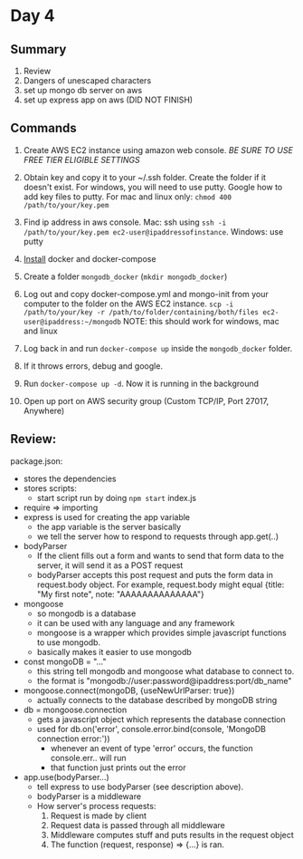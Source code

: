 # Day 4

## Summary
1. Review
2. Dangers of unescaped characters
3. set up mongo db server on aws
4. set up express app on aws (DID NOT FINISH)


## Commands
1. Create AWS EC2 instance using amazon web console. *BE SURE TO USE FREE TIER ELIGIBLE SETTINGS*
2. Obtain key and copy it to your ~/.ssh folder. Create the folder if it doesn't exist. For windows, you will need to use putty. Google how to add key files to putty.
For mac and linux only:
`chmod 400 /path/to/your/key.pem`

3. Find ip address in aws console. Mac: ssh using `ssh -i /path/to/your/key.pem ec2-user@ipaddressofinstance`. Windows: use putty
4. [Install](https://gist.github.com/npearce/6f3c7826c7499587f00957fee62f8ee9) docker and docker-compose
5. Create a folder `mongodb_docker` (`mkdir mongodb_docker`)
5. Log out and copy docker-compose.yml and mongo-init from your computer to the folder on the AWS EC2 instance.
`scp -i /path/to/your/key -r /path/to/folder/containing/both/files ec2-user@ipaddress:~/mongodb`
NOTE: this should work for windows, mac and linux
6. Log back in and run `docker-compose up` inside the `mongodb_docker` folder.
7. If it throws errors, debug and google.
8. Run `docker-compose up -d`. Now it is running in the background
9. Open up port on AWS security group (Custom TCP/IP, Port 27017, Anywhere)



## Review:
package.json:
* stores the dependencies
* stores scripts:
   * start script run by doing `npm start`
index.js
* require => importing
* express is used for creating the app variable
   * the app variable is the server basically
   * we tell the server how to respond to requests through app.get(..)
* bodyParser
   * If the client fills out a form and wants to send that form data to the server,
   it will send it as a POST request
   * bodyParser accepts this post request and puts the form data in request.body object.
       For example, request.body might equal {title: "My first note", note: "AAAAAAAAAAAAAA"}
* mongoose
   * so mongodb is a database
   * it can be used with any language and any framework
   * mongoose is a wrapper which provides simple javascript functions to use mongodb.
   * basically makes it easier to use mongodb
* const mongoDB = "..."
   * this string tell mongodb and mongoose what database to connect to.
   * the format is "mongodb://user:password@ipaddress:port/db_name"
* mongoose.connect(mongoDB, {useNewUrlParser: true})
   * actually connects to the database described by mongoDB string
* db = mongoose.connection
   * gets a javascript object which represents the database connection
   * used for db.on('error', console.error.bind(console, 'MongoDB connection error:'))
      * whenever an event of type 'error' occurs, the function console.err.. will run
      * that function just prints out the error
* app.use(bodyParser...)
   * tell express to use bodyParser (see description above).
   * bodyParser is a middleware
   * How server's process requests:
       1. Request is made by client
       2. Request data is passed through all middleware
       3. Middleware computes stuff and puts results in the request object
       4. The function (request, response) => {...} is ran.
